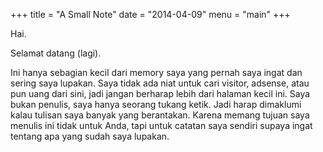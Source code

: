 +++
title = "A Small Note"
date = "2014-04-09"
menu = "main"
+++

Hai.

Selamat datang (lagi).

Ini hanya sebagian kecil dari memory saya yang pernah saya ingat dan sering saya lupakan. Saya tidak ada niat untuk cari visitor, adsense, atau pun uang dari sini, jadi jangan berharap lebih dari halaman kecil ini. Saya bukan penulis, saya hanya seorang tukang ketik. Jadi harap dimaklumi kalau tulisan saya banyak yang berantakan. Karena memang tujuan saya menulis ini tidak untuk Anda, tapi untuk catatan saya sendiri supaya ingat tentang apa yang sudah saya lupakan.